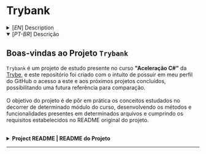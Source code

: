 # Trybank

<details>
  <summary>
    [<em>EN</em>] Description
  </summary>
  
  ## Welcome to <b>`Trybank`</b> Project
  `Trybank` is a study project of the <b>"C# Acceleration"</b> course at [Trybe](https://www.betrybe.com/). This repository was created to have access to this and future completed projects on my GitHub profile, enabling a future reference for comparison. <br><br>
  The project's goal is to put into practice the concepts studied during a specific module of the course, developing methods and functionalities within certain files, and meeting the requirements outlined in the original project's README.
</details>

<details open>
  <summary>
    [<em>PT-BR</em>] Descrição
  </summary>
  
  ## Boas-vindas ao Projeto <b>`Trybank`</b>
  `Trybank` é um projeto de estudo presente no curso <b>"Aceleração C#"</b> da [Trybe](https://www.betrybe.com/), e este repositório foi criado com o intuito de possuir em meu perfil do GitHub o acesso a este e aos próximos projetos concluídos, possibilitando uma futura referência para comparação. <br><br>
  O objetivo do projeto é de pôr em prática os conceitos estudados no decorrer de determinado módulo do curso, desenvolvendo os métodos e funcionalidades presentes em determinados arquivos e cumprindo os requisitos estabelecidos no README original do projeto.
</details>

<br>
<details>
  <summary><b>Project README | README do Projeto</b></summary>
  
  Para realizar o projeto, atente-se a cada passo descrito a seguir, e se tiver **qualquer dúvida**, nos envie no _Slack_ da turma! #vqv 🚀
  
  Aqui, você vai encontrar os detalhes de como estruturar o desenvolvimento do seu projeto a partir desse repositório, utilizando uma branch específica e um _Pull Request_ para colocar seus códigos.
  
  ## Termos e acordos
  
  Ao iniciar este projeto, você concorda com as diretrizes do [Código de Conduta e do Manual da Pessoa Estudante da Trybe](https://app.betrybe.com/learn/student-manual/codigo-de-conduta-da-pessoa-estudante).
  
  ## Entregáveis
  
  <details>
  <summary><strong>🤷🏽‍♀️ Como entregar</strong></summary>
  
  Para entregar o seu projeto você deverá criar um _Pull Request_ neste repositório.
  
  Lembre-se que você pode consultar nosso conteúdo sobre [Git & GitHub](https://app.betrybe.com/learn/course/5e938f69-6e32-43b3-9685-c936530fd326/module/fc998c60-386e-46bc-83ca-4269beb17e17/section/fe827a71-3222-4b4d-a66f-ed98e09961af/day/1a530297-e176-4c79-8ed9-291ae2950540/lesson/2b2edce7-9c49-4907-92a2-aa571f823b79) e nosso [Blog - Git & GitHub](https://blog.betrybe.com/tecnologia/git-e-github/) sempre que precisar!
  
  </details>
    
  <details>
  <summary><strong>🧑‍💻 O que deverá ser desenvolvido</strong></summary>
  
  Já pensou em criar um sistema de um banco? Nesse projeto, você vai criar uma aplicação para controlar contas bancárias bem como realizar as suas operações básicas de checar um saldo, depositar, sacar e transferir dinheiro.
  Além disso, você irá permitir com que nessa aplicação, você cadastre novas contas, faça login e logout no seu sistema.
  
  </details>
    
  <details>
    <summary><strong>:memo: Habilidades a serem trabalhadas </strong></summary>
  
  Neste projeto, verificamos se você é capaz de:
  
  - Entender sobre as estruturas de array
  - Realizar a conversão e manipulação de variáveis de diversos tipos
  - Realizar operações aritméticas
  - Construir algorítmos que implementem estruturas de controle
  - Lançar exceções controladas.
  
  
  </details>
  
  ## Orientações
  
  <details>
    <summary><strong>‼️ Antes de começar a desenvolver</strong></summary><br />
  
    1. Clone o repositório
  
    - Use o comando: `git clone git@github.com:tryber/csharp-001-projeto-trybank.git`.
    - Entre na pasta do repositório que você acabou de clonar:
      - `cd csharp-001-projeto-trybank`
  
    2. Instale as dependências
    
    - Entre na pasta `src/`.
    - Execute o comando: `dotnet restore`.
    
    3. Crie uma branch a partir da branch `master`
  
    - Verifique se você está na branch `master`.
      - Exemplo: `git branch`
    - Se não estiver, mude para a branch `master`.
      - Exemplo: `git checkout master`
    - Agora crie uma branch à qual você vai submeter os `commits` do seu projeto.
      - Você deve criar uma branch no seguinte formato: `nome-de-usuario-nome-do-projeto`
      - Exemplo: `git checkout -b joaozinho-csharp-001-projeto-trybank`
  
    4. Adicione as mudanças ao _stage_ do Git e faça um `commit`
  
    - Verifique que as mudanças ainda não estão no _stage_.
      - Exemplo: `git status` (deve aparecer listada a pasta _joaozinho_ em vermelho)
    - Adicione o novo arquivo ao _stage_ do Git.
      - Exemplo:
        - `git add .` (adicionando todas as mudanças - _que estavam em vermelho_ - ao stage do Git)
        - `git status` (deve aparecer listado o arquivo _joaozinho/README.md_ em verde)
    - Faça o `commit` inicial.
      - Exemplo:
        - `git commit -m 'iniciando o projeto x'` (fazendo o primeiro commit)
        - `git status` (deve aparecer uma mensagem tipo essa: _nothing to commit_ )
  
    5. Adicione a sua branch com o novo `commit` ao repositório remoto
  
    - Usando o exemplo anterior: `git push -u origin joaozinho-csharp-001-projeto-trybank`.
  
    6. Crie um novo `Pull Request` _(PR)_
  
    - Vá até a página de _Pull Requests_ do [repositório no GitHub](https://github.com/tryber/csharp-001-projeto-trybank/pulls).
    - Clique no botão verde _"New pull request"_.
    - Clique na caixa de seleção _"Compare"_ e escolha a sua branch **com atenção**.
    - Coloque um título para a sua _Pull Request_.
      - Exemplo: _"Cria tela de busca"_
    - Clique no botão verde _"Create pull request"_.
    - Adicione uma descrição para o _Pull Request_ e clique no botão verde _"Create pull request"_.
    - **Não se preocupe em preencher mais nada por enquanto!**.
    - Volte até a [página de _Pull Requests_ do repositório](https://github.com/tryber/csharp-001-projeto-trybank/pulls) e confira que o seu _Pull Request_ está criado.
  
  </details>
  
  <details>
    <summary><strong>⌨️ Durante o desenvolvimento</strong></summary><br/>
  
    - Faça `commits` das alterações que você fizer no código regularmente.
  
    - Lembre-se sempre, após um (ou alguns) `commits`, de atualizar o repositório remoto.
  
    - Os comandos que você utilizará com mais frequência são:
      1. `git status` _(para verificar o que está em vermelho - fora do stage - e o que está em verde - no stage)_
      2. `git add` _(para adicionar arquivos ao stage do Git)_
      3. `git commit` _(para criar um commit com os arquivos que estão no stage do Git)_
      4. `git push -u origin nome-da-branch` _(para enviar o commit para o repositório remoto na primeira vez que fizer o `push` de uma nova branch)_
      5. `git push` _(para enviar o commit para o repositório remoto após o passo anterior)_
  
  </details>
  
  <details>
    <summary><strong>🤝 Depois de terminar o desenvolvimento (opcional)</strong></summary><br/>
  
    Para sinalizar que o seu projeto está pronto para o _"Code Review"_, faça o seguinte:
  
    - Vá até a página **DO SEU** _Pull Request_, adicione a label de _"code-review"_ e marque seus colegas:
  
      - No menu à direita, clique no _link_ **"Labels"** e escolha a _label_ **code-review**;
  
      - No menu à direita, clique no _link_ **"Assignees"** e escolha **o seu usuário**;
  
      - No menu à direita, clique no _link_ **"Reviewers"** e digite `students`, selecione o time `tryber/students-sd-0x`.
  
    Caso tenha alguma dúvida, [aqui tem um video explicativo](https://vimeo.com/362189205).
  
  </details>
  
  <details>
    <summary><strong>🕵🏿 Revisando um pull request</strong></summary><br />
  
    Use o conteúdo sobre [Code Review](https://app.betrybe.com/course/real-life-engineer/code-review) para te ajudar a revisar os _Pull Requests_.
  
  </details>
  
  <details>
    <summary><strong>🎛 Linter</strong></summary><br />
  
    Usaremos o [NetAnalyzer](https://docs.microsoft.com/pt-br/dotnet/fundamentals/code-analysis/overview) para fazer a análise estática do seu código.
  
    Este projeto já vem com as dependências relacionadas ao _linter_ configuradas no arquivo `.csproj`.
  
    O analisador já é instalado pelo plugin da `Microsoft C#` no `VSCode`. Para isso, basta fazer o download do [plugin](https://marketplace.visualstudio.com/items?itemName=ms-dotnettools.csharp) e instalá-lo.
  </details>
  
  <details>
    <summary><strong>🛠 Testes</strong></summary><br />
  
    O .NET já possui sua própria plataforma de testes.
    
    Este projeto já vem configurado e com suas dependências.
  
    ### Executando todos os testes
  
    Para executar os testes com o .NET, execute o comando dentro do diretório do seu projeto `src/TrybeGames` ou de seus testes `src/TrybeGames.Test`!
  
    ```
    dotnet test
    ```
  
    ### Executando um teste específico
  
    Para executar um teste expecífico, basta executar o comando `dotnet test --filter Name~TestMethod1`.
  
    :warning: **Importante:** o comando irá executar testes cujo nome contém `TestMethod1`.
  
    :warning: **O avaliador automático não necessariamente avalia seu projeto na ordem em que os requisitos aparecem no readme. Isso acontece para deixar o processo de avaliação mais rápido. Então, não se assuste se isso acontecer, ok?**
  
    ### Outras opções para testes
    - Algumas opções que podem lhe ajudar são:
      -  `-?|-h|--help`: exibem a descrição completa de como utilizar o comando.
      -  `-t|--list-tests`: lista todos os testes, ao invés de executá-los.
      -  `-v|--verbosity <LEVEL>`: define o nível de detalhe na resposta dos testes.
        - `q | quiet`
        - `m | minimal`
        - `n | normal`
        - `d | detailed`
        - `diag | diagnostic`
        - Exemplo de uso: 
           ```
             dotnet test -v diag
           ```
           ou
           ```            
             dotnet test --verbosity=diagnostic
           ``` 
  </details>
  
  <details>
    <summary><strong>🗣 Nos dê feedbacks sobre o projeto!</strong></summary><br />
  
  Ao finalizar e submeter o projeto, não se esqueça de avaliar sua experiência preenchendo o formulário. 
  **Leva menos de 3 minutos!**
  
  [FORMULÁRIO DE AVALIAÇÃO DE PROJETO](https://be-trybe.typeform.com/to/PsefzL2e)
  
  </details>
  
  <details>
    <summary><strong>🗂 Compartilhe seu portfólio!</strong></summary><br />
  
    Você sabia que o LinkedIn é a principal rede social profissional e que compartilhar aprendizados lá é muito importante para quem deseja construir uma carreira de sucesso? Compartilhe este projeto no seu LinkedIn, marque o perfil da Trybe (@trybe) e mostre para a sua rede toda a sua evolução.
  
  </details>
  
  
  # Requisitos do Projeto
  
  Boas-vindas ao TryBank, uma iniciativa de implementar um serviço de banco financeiro para sua instituição do coração.💚
  
  Você recebeu a demanda de criar a versão inicial do TryBank. Nesse projeto, você tem como objetivo construir um banco que contenha contas. Além disso, deve criar e validar os processos de cadastro, login, saque, depósito e transferência do saldo dessas contas. 
  
  Como ainda não aprendemos a persistir dados, este projeto irá armazenar os dados em um array. Como os dados do array estarão sempre em memória, toda vez que reiniciar o programa a memória do apagar e você terá os dados do array zerados.
  
  Os dados da conta bancária ficará armazenado em um array multidimensional. Cada array que irá armazenar os dados tem na posição 0 o número da conta, na posição 1, a agencia, na posição 2 a senha de acesso e na posição 3 o saldo da conta. Por exemplo, para cadastro das seguintes contas:
  
  Conta 1: Agência 1, Número da conta: 1234, Senha: 987, Saldo: 0
  Conta 2: Agência 2, Número da conta: 5678, Senha: 765, Saldo: 0
  
  O array multidimensional ficaria:
  
  ```csharp
      int[] conta1 = new int[4] {1234, 1, 987, 0};
      int[] conta2 = new int[4] {5678, 2, 765, 0};
  
      int[][] Bank = new int[50][conta1, conta2];
  ```
  
  De olho na dica👀: Faça uma boa separação de responsabilidades garantindo assim que a evolução desse sistema ocorra facilmente. Construa os requisitos em ordem para que os testes utilizem os métodos implementados por você corretamente.
   
  
  ## 1. Construa a funcionalidade de cadastrar novas contas
  
  Crie a lógica do seu requisito no arquivo src/trybank/Trybank.cs.
  
  <details>
    <summary>O programa deve permitir o cadastro de novas contas</summary><br />
  
  Crie esse requisito na função `RegisterAccount()`
  
  Se essa combinação de **número e agência** já existir, você deverá lançar uma exceção do tipo `ArgumentException` com a mensagem `A conta já está sendo usada!`.
  
  Caso contrário, a função deve armazenar os dados no array `Bank` na próxima posição disponível marcada por `registeredAccounts` com saldo 0;
  
  Caso tudo corra bem, a função deve incrementar a variável registeredAccounts;
  
  **O que será testado:**
  
  Será testado que ao chamar o método implementado, o mesmo registre uma conta nova no array e incremente a variável `registeredAccounts`.
  
  
  </details>
  
  ## 2. Construa a funcionalidade de fazer Login
  
  Crie a lógica do seu requisito no arquivo src/trybank/Trybank.cs.
  
  <details>
    <summary>O programa deve permitir o Login da pessoa usuária</summary><br />
  
  Crie esse requisito na função `Login()`
  
  O estado de pessoa usuária logada é controlado pela variável `Logged`
  
  
  - **Se já houver uma pessoa usuária logada**, você deverá lançar uma exceção do tipo `AccessViolationException` com a mensagem `Usuário já está logado`
  
  
   **Caso contrário**, a função deve procurar por essa combinação de número e agência.
  
  -   **Se encontrado e a senha for correta**, a função deve alterar o estado da variável `Logged` e armazenar a posição da pessoa usuária logada na variável `loggedUser` (será útil futuramente para as próximas funções, fica a dica!)
  
  -   **Se encontrado e a senha for incorreta**, você deve lançar uma exceção do tipo `ArgumentException` com a mensagem `Senha incorreta`
  
  -   Se não for encontrada a combinação de `número e agência`, você deve lançar uma exceção do tipo `ArgumentException`com a mensagem `Agência + Conta não encontrada`
  
  **O que será testado:**
  
  Será testado que ao chamar o método implementado, o mesmo registre o login caso o usuário exista e a senha esteja correta e lance os erros caso a senha esteja incorreta ou caso a combinação de agência e conta não exista.
  
  </details>
  
  ## 3. Construa a funcionalidade de fazer Logout
  
  Crie a lógica do seu requisito no arquivo src/trybank/Trybank.cs.
  
  <details>
    <summary>O programa deve permitir o Logout do usário</summary><br />
  
  Crie esse requisito na função `Logout()`
  
  O estado de pessoa usuária logada é controlado pela variável `Logged`
  
  **Se não houver uma pessoa usuária logada**, você deverá lançar uma exceção do tipo `AccessViolationException` com a mensagem `Usuário não está logado`
  
  **Caso contrário**, a função deve alterar o estado da variável `Logged` e o índice de pessoa usuária `loggedUser` de volta para `-99`
  
  
  **O que será testado:**
  
  Será testado que ao chamar o método implementado, o mesmo faça o logout do usuário logado e lance um erro caso o usuário em questão não esteja logado.
  
  </details>
  
  
  ## 4. Construa a funcionalidade de checar o saldo
  
  Crie a lógica do seu requisito no arquivo src/trybank/Trybank.cs.
  
  <details>
    <summary>O programa deve permitir verificar o saldo na conta da pessoa usária logada</summary><br />
  
  Crie esse requisito na função `CheckBalance()`
  
  **Se não houver uma pessoa usuária logada**, você deverá lançar uma exceção do tipo `AccessViolationException` com a mensagem `Usuário não está logado`
  
  **Caso contrário**, a função deve retornar o saldo na conta da pessoa usuária logada.
  
  
  **O que será testado:**
  
  Será testado que ao chamar o método implementado, o mesmo mostre o saldo da conta e lance um erro caso o usuário em questão não esteja logado.
  
  </details>
  
  ## 5. Construa a funcionalidade de depositar dinheiro
  
  Crie a lógica do seu requisito no arquivo src/trybank/Trybank.cs.
  
  <details>
    <summary>O programa deve permitir o depósito de um valor na conta da pessoa usária logada</summary><br />
  
  Crie esse requisito na função `Deposit()`
  
  **Se não houver uma pessoa usuária logada**, você deverá lançar uma exceção do tipo `AccessViolationException` com a mensagem `Usuário não está logado`
  
  **Caso contrário**, a função deve adicionar o valor passado por parâmetro para o saldo da pessoa usuária logada.
  
  
  **O que será testado:**
  
  Será testado que ao chamar o método implementado, o mesmo aumente o saldo da conta e lance um erro caso o usuário em questão não esteja logado.
  
  
  </details>
  
  ## 6. Construa a funcionalidade de sacar dinheiro
  
  Crie a lógica do seu requisito no arquivo src/trybank/Trybank.cs.
  
  <details>
    <summary>O programa deve permitir o saque de um valor na conta da pessoa usuária logada</summary><br />
  
  Crie esse requisito na função `Withdraw()`
  
  **Se não houver uma pessoa usuária logada**, você deverá lançar uma exceção do tpo `AccessViolationException`, com a mensagem `Usuário não está logado`
  
  **Caso contrário**, a função deve retirar o valor passado por parâmetro para o saldo da pessoa usuária logada.
    Se o saldo da conta da pessoa usuária logada for insuficiente para fazer o saque, você deve lançar uma exceção do tipo `InvalidOperationException` com a mensagem `Saldo insuficiente`
  
  
  **O que será testado:**
  
  Será testado que ao chamar o método implementado, o mesmo diminua o saldo da conta e lance um erro caso o usuário em questão não esteja logado ou caso o saldo seja insuficiente.
  
  </details>
  
  
  ## 7. Construa a funcionalidade de transferir dinheiro entre contas
  
  Crie a lógica do seu requisito no arquivo src/trybank/Trybank.cs.
  
  <details>
    <summary>O programa deve permitir a transferência de saldo entre uma pessoa usuária logada e uma conta existente</summary><br />
  
  Crie esse requisito na função `Transfer(int destinationNumber, int destinationAgency, int value)()`
  
  **Se não houver uma pessoa usuária logada**, você deverá lançar uma exceção do tipo `AccessViolationException`, com a mensagem `Usuário já está logado`
  
  Se o saldo da conta da pessoa usuária logada for insuficiente para fazer a transferência, você deve lançar uma exceção do tipo `InvalidOperationException` com a mensagem `Saldo insuficiente`
  
  **Caso contrário**, a função deve transferir o valor passado por parâmetro do saldo da pessoa usuária logada para o saldo da conta passada por parâmetro.
  
  
  **O que será testado:**
  
  Será testado que ao chamar o método implementado, o mesmo diminua o saldo da conta origem e aumente o saldo da conta destino no mesmo valor. Também será testado que o software lance um erro caso o usuário em questão não esteja logado ou caso o saldo seja insuficiente.
  
  </details>
  
  
  <details>
  <summary><strong>🗣 Nos dê feedbacks sobre o projeto!</strong></summary>
  
  Ao finalizar e submeter o projeto, não se esqueça de avaliar sua experiência preenchendo o formulário.
  **Leva menos de 3 minutos!**
  
  [Formulário de avaliação do projeto](https://be-trybe.typeform.com/to/ZTeR4IbH#cohort_hidden=CH1&template=betrybe/csharp-0x-projeto-trybank)
  
  </details>
    
  <details>
  <summary><strong>🗂 Compartilhe seu portfólio!</strong></summary>
  
  Você sabia que o LinkedIn é a principal rede social profissional e compartilhar o seu aprendizado lá é muito importante para quem deseja construir uma carreira de sucesso? Compartilhe esse projeto no seu LinkedIn, marque o perfil da Trybe (@trybe) e mostre para a sua rede toda a sua evolução.
  
  </details>

</details>

---

<!-- mdi versão 1.1 projeto ⚠️ não exclua esse comentário -->
